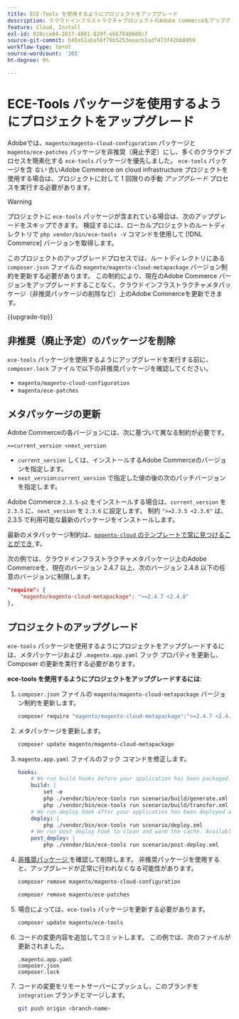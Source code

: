 ```yaml
---
title: ECE-Tools を使用するようにプロジェクトをアップグレード
description: クラウドインフラストラクチャプロジェクトのAdobe Commerceをアップグレードして、ECE-Tools パッケージを使用し、最新の修正点および機能を活用する方法について説明します。
feature: Cloud, Install
exl-id: 820cca84-2817-4881-829f-ebb78400d8c7
source-git-commit: b49a51aba56f79b5253eeacb1adf473f42bb8959
workflow-type: tm+mt
source-wordcount: '365'
ht-degree: 0%

---
```


# ECE-Tools パッケージを使用するようにプロジェクトをアップグレード

Adobeでは、`magento/magento-cloud-configuration` パッケージと `magento/ece-patches` パッケージを非推奨（廃止予定）にし、多くのクラウドプロセスを簡素化する `ece-tools` パッケージを優先しました。 `ece-tools` パッケージを含 _ない_ 古いAdobe Commerce on cloud infrastructure プロジェクトを使用する場合は、プロジェクトに対して 1 回限りの手動 _アップグレード_ プロセスを実行する必要があります。

>[!WARNING]
>
>プロジェクトに `ece-tools` パッケージが含まれている場合は、次のアップグレードをスキップできます。 検証するには、ローカルプロジェクトのルートディレクトリで `php vendor/bin/ece-tools -V` コマンドを使用して [!DNL Commerce] バージョンを取得します。

このプロジェクトのアップグレードプロセスでは、ルートディレクトリにある `composer.json` ファイルの `magento/magento-cloud-metapackage` バージョン制約を更新する必要があります。 この制約により、現在のAdobe Commerce バージョンをアップグレードすることなく、クラウドインフラストラクチャメタパッケージ（非推奨パッケージの削除など）上のAdobe Commerceを更新できます。

{{upgrade-tip}}

## 非推奨（廃止予定）のパッケージを削除

`ece-tools` パッケージを使用するようにアップグレードを実行する前に、`composer.lock` ファイルで以下の非推奨パッケージを確認してください。

- `magento/magento-cloud-configuration`
- `magento/ece-patches`

## メタパッケージの更新

Adobe Commerceの各バージョンには、次に基づいて異なる制約が必要です。

```
>=current_version <next_version
```

- `current_version` しくは、インストールするAdobe Commerceのバージョンを指定します。
- `next_version`:`current_version` で指定した値の後の次のパッチバージョンを指定します。

Adobe Commerce `2.3.5-p2` をインストールする場合は、`current_version` を `2.3.5` に、`next_version` を `2.3.6` に設定します。 制約 `">=2.3.5 <2.3.6"` は、2.3.5 で利用可能な最新のパッケージをインストールします。

最新のメタパッケージ制約は、[`magento-cloud` のテンプレートで常に見つけることができ ](https://github.com/magento/magento-cloud/blob/master/composer.json) す。

次の例では、クラウドインフラストラクチャメタパッケージ上のAdobe Commerceを、現在のバージョン 2.4.7 以上、次のバージョン 2.4.8 以下の任意のバージョンに制限します。

```json
"require": {
    "magento/magento-cloud-metapackage": ">=2.4.7 <2.4.8"
},
```

## プロジェクトのアップグレード

`ece-tools` パッケージを使用するようにプロジェクトをアップグレードするには、メタパッケージおよび `.magento.app.yaml` フック プロパティを更新し、Composer の更新を実行する必要があります。

**ece-tools を使用するようにプロジェクトをアップグレードするには**:

1. `composer.json` ファイルの `magento/magento-cloud-metapackage` バージョン制約を更新します。

   ```bash
   composer require "magento/magento-cloud-metapackage":">=2.4.7 <2.4.8" --no-update
   ```

1. メタパッケージを更新します。

   ```bash
   composer update magento/magento-cloud-metapackage
   ```

1. `magento.app.yaml` ファイルのフック コマンドを修正します。

   ```yaml
   hooks:
       # We run build hooks before your application has been packaged.
       build: |
           set -e
           php ./vendor/bin/ece-tools run scenario/build/generate.xml
           php ./vendor/bin/ece-tools run scenario/build/transfer.xml
       # We run deploy hook after your application has been deployed and started.
       deploy: |
           php ./vendor/bin/ece-tools run scenario/deploy.xml
       # We run post deploy hook to clean and warm the cache. Available with ECE-Tools 2002.0.10.
       post_deploy: |
           php ./vendor/bin/ece-tools run scenario/post-deploy.xml
   ```

1. [ 非推奨パッケージ ](#remove-deprecated-packages) を確認して削除します。 非推奨パッケージを使用すると、アップグレードが正常に行われなくなる可能性があります。

   ```bash
   composer remove magento/magento-cloud-configuration
   ```

   ```bash
   composer remove magento/ece-patches
   ```

1. 場合によっては、`ece-tools` パッケージを更新する必要があります。

   ```bash
   composer update magento/ece-tools
   ```

1. コードの変更内容を追加してコミットします。 この例では、次のファイルが更新されました。

   ```
   .magento.app.yaml
   composer.json
   composer.lock
   ```

1. コードの変更をリモートサーバーにプッシュし、このブランチを `integration` ブランチとマージします。

   ```bash
   git push origin <branch-name>
   ```
